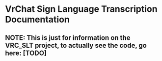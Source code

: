 # VrChat Sign Language Transcription Documentation
## NOTE: This is just for information on the VRC_SLT project, to actually see the code, go here: [TODO]
